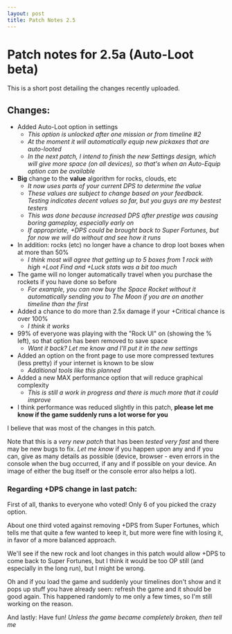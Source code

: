 ```yaml
---
layout: post
title: Patch Notes 2.5
---
```


# Patch notes for 2.5a (Auto-Loot beta)

<amp-img width="290" height="165" alt="The Auto-Loot Option" src="/assets/images/autoloot.jpg"></amp-img>


This is a short post detailing the changes recently uploaded. 

## Changes:

+ Added Auto-Loot option in settings
    - _This option is unlocked after one mission or from timeline #2_
    - _At the moment it will automatically equip new pickaxes that are auto-looted_
    - _In the next patch, I intend to finish the new Settings design, which will give more space (on all devices), so that's when an Auto-Equip option can be available_
+ **Big** change to the **value** algorithm for rocks, clouds, etc
    - _It now uses parts of your current DPS to determine the value_
    - _These values are subject to change based on your feedback. Testing indicates decent values so far, but you guys are my bestest testers_
    - _This was done because increased DPS after prestige was causing boring gameplay, especially early on_
    - _If appropriate, +DPS could be brought back to Super Fortunes, but for now we will do without and see how it runs_
+ In addition: rocks (etc) no longer have a chance to drop loot boxes when at more than 50%
    - _I think most will agree that getting up to 5 boxes from 1 rock with high +Loot Find and +Luck stats was a bit too much_
+ The game will no longer automatically travel when you purchase the rockets if you have done so before
    - _For example, you can now buy the Space Rocket without it automatically sending you to The Moon if you are on another timeline than the first_
+ Added a chance to do more than 2.5x damage if your +Critical chance is over 100%
    - _I think it works_
+ 99% of everyone was playing with the "Rock UI" on (showing the % left), so that option has been removed to save space
    - _Want it back? Let me know and I'll put it in the new settings_
+ Added an option on the front page to use more compressed textures (less pretty) if your internet is known to be slow
    - _Additional tools like this planned_
+ Added a new MAX performance option that will reduce graphical complexity
    - _This is still a work in progress and there is much more that it could improve_
+ I think performance was reduced slightly in this patch, **please let me know if the game suddenly runs a lot worse for you**

I believe that was most of the changes in this patch.

Note that this is a _very new patch_ that has been _tested very fast_ and there may be new bugs to fix. _Let me know_ if you happen upon any and if you can, give as many details as possible (device, browser - even errors in the console when the bug occurred, if any and if possible on your device. An image of either the bug itself or the console error also helps a lot). 

### Regarding +DPS change in last patch:

First of all, thanks to everyone who voted! Only 6 of you picked the crazy option.

About one third voted against removing +DPS from Super Fortunes, which tells me that quite a few wanted to keep it, but more were fine with losing it, in favor of a more balanced approach.

We'll see if the new rock and loot changes in this patch would allow +DPS to come back to Super Fortunes, but I think it would be too OP still (and especially in the long run), but I might be wrong.

Oh and if you load the game and suddenly your timelines don't show and it pops up stuff you have already seen: refresh the game and it should be good again. This happened randomly to me only a few times, so I'm still working on the reason.

And lastly: Have fun!
_Unless the game became completely broken, then tell me_